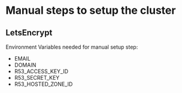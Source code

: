 # Manual steps to setup the cluster

## LetsEncrypt

Environment Variables needed for manual setup step: 
- EMAIL
- DOMAIN
- R53_ACCESS_KEY_ID
- R53_SECRET_KEY
- R53_HOSTED_ZONE_ID

